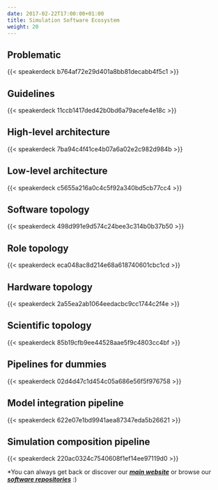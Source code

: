 ```yaml
---
date: 2017-02-22T17:00:00+01:00
title: Simulation Software Ecosystem
weight: 20
---
```


## Problematic

{{< speakerdeck b764af72e29d401a8bb81decabb4f5c1 >}}

## Guidelines

{{< speakerdeck 11ccb1417ded42b0bd6a79acefe4e18c >}}

## High-level architecture

{{< speakerdeck 7ba94c4f41ce4b07a6a02e2c982d984b >}}

## Low-level architecture

{{< speakerdeck c5655a216a0c4c5f92a340bd5cb77cc4 >}}

## Software topology

{{< speakerdeck 498d991e9d574c24bee3c314b0b37b50 >}}

## Role topology

{{< speakerdeck eca048ac8d214e68a618740601cbc1cd >}}

## Hardware topology

{{< speakerdeck 2a55ea2ab1064eedacbc9cc1744c2f4e >}}

## Scientific topology

{{< speakerdeck 85b19cfb9ee44528aae5f9c4803cc4bf >}}

## Pipelines for dummies

{{< speakerdeck 02d4d47c1d454c05a686e56f5f976758 >}}

## Model integration pipeline

{{< speakerdeck 622e07e1bd9941aea87347eda5b26621 >}}

## Simulation composition pipeline

{{< speakerdeck 220ac0324c7540608f1ef14ee97119d0 >}}

*You can always get back or discover our ***[main website](https://labsim.github.io)*** or browse our ***[software repositories](https://github.com/labsim)*** :)
